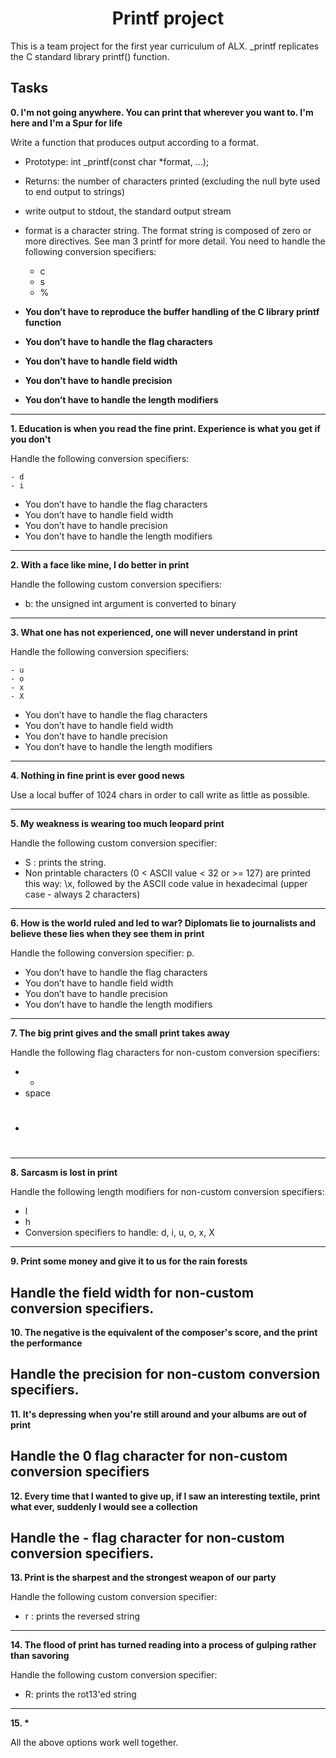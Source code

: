 <h1 align = "center">Printf project</h1>

This is a team project for the first year curriculum of ALX. _printf replicates the C standard library printf() function.

## Tasks

**0. I'm not going anywhere. You can print that wherever you want to. I'm here and I'm a Spur for life**

Write a function that produces output according to a format.

- Prototype: int _printf(const char *format, ...);
- Returns: the number of characters printed (excluding the null byte used to end output to strings)
- write output to stdout, the standard output stream
- format is a character string. The format string is composed of zero or more directives. See man 3 printf for more detail. You need to handle the following conversion specifiers:
	- c
	- s
	- %

- **You don’t have to reproduce the buffer handling of the C library printf function**
- **You don’t have to handle the flag characters**
- **You don’t have to handle field width**
- **You don’t have to handle precision**
- **You don’t have to handle the length modifiers**
---

**1. Education is when you read the fine print. Experience is what you get if you don't**

Handle the following conversion specifiers:

	- d
	- i

- You don’t have to handle the flag characters
- You don’t have to handle field width
- You don’t have to handle precision
- You don’t have to handle the length modifiers
---

**2. With a face like mine, I do better in print**

 Handle the following custom conversion specifiers:

-  b: the unsigned int argument is converted to binary
---

**3. What one has not experienced, one will never understand in print**

Handle the following conversion specifiers:

	- u
	- o
	- x
	- X
- You don’t have to handle the flag characters
- You don’t have to handle field width
- You don’t have to handle precision
- You don’t have to handle the length modifiers
---

**4. Nothing in fine print is ever good news**

Use a local buffer of 1024 chars in order to call write as little as possible.

---

**5. My weakness is wearing too much leopard print**

Handle the following custom conversion specifier:

- S : prints the string.
- Non printable characters (0 < ASCII value < 32 or >= 127) are printed this way: \x, followed by the ASCII code value in hexadecimal (upper case - always 2 characters)
---

**6. How is the world ruled and led to war? Diplomats lie to journalists and believe these lies when they see them in print**

Handle the following conversion specifier: p.

- You don’t have to handle the flag characters
- You don’t have to handle field width
- You don’t have to handle precision
- You don’t have to handle the length modifiers
---

**7. The big print gives and the small print takes away**

Handle the following flag characters for non-custom conversion specifiers:

- +
- space
- #
---

**8. Sarcasm is lost in print**

Handle the following length modifiers for non-custom conversion specifiers:

- l
- h
- Conversion specifiers to handle: d, i, u, o, x, X
---

**9. Print some money and give it to us for the rain forests**

Handle the field width for non-custom conversion specifiers.
---

**10. The negative is the equivalent of the composer's score, and the print the performance**

Handle the precision for non-custom conversion specifiers.
---

**11. It's depressing when you're still around and your albums are out of print**

Handle the 0 flag character for non-custom conversion specifiers
---

**12. Every time that I wanted to give up, if I saw an interesting textile, print what ever, suddenly I would see a collection**

Handle the - flag character for non-custom conversion specifiers.
---

**13. Print is the sharpest and the strongest weapon of our party**

Handle the following custom conversion specifier:

- r : prints the reversed string
---


**14. The flood of print has turned reading into a process of gulping rather than savoring**

Handle the following custom conversion specifier:

- R: prints the rot13'ed string
---

<b>15. *</b>

All the above options work well together.



